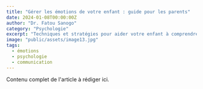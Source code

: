 ```yaml
---
title: "Gérer les émotions de votre enfant : guide pour les parents"
date: 2024-01-08T00:00:00Z
author: "Dr. Fatou Sanogo"
category: "Psychologie"
excerpt: "Techniques et stratégies pour aider votre enfant à comprendre et exprimer ses émotions de manière saine."
image: "public/assets/image13.jpg"
tags:
  - émotions
  - psychologie
  - communication
---
```

Contenu complet de l'article à rédiger ici.
